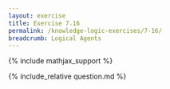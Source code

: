 ```yaml
---
layout: exercise
title: Exercise 7.16
permalink: /knowledge-logic-exercises/7-16/
breadcrumb: Logical Agents
---
```


{% include mathjax_support %}

<div><i class="arrow-up loader" data-chapter="knowledge-logic-exercises" data-exercise="ex_16" data-rating="0"></i></div>
{% include_relative question.md %}

